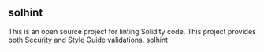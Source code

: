 ## solhint

This is an open source project for linting Solidity code. This project provides both Security and Style Guide validations.
[solhint](https://www.npmjs.com/package/solhint)
